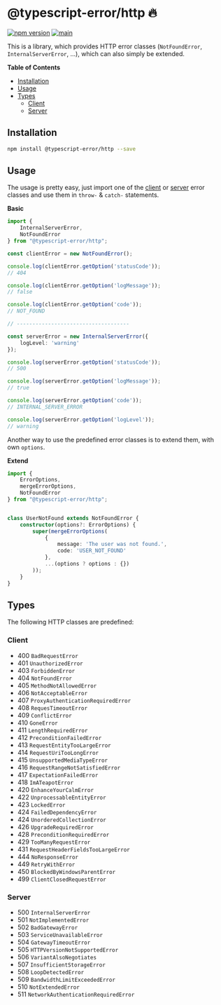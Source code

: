 # @typescript-error/http 🔥

[![npm version](https://badge.fury.io/js/@typescript-error%2Fhttp.svg)](https://badge.fury.io/js/@typescript-error%2Fhttp)
[![main](https://github.com/Tada5hi/typescript-error/actions/workflows/main.yml/badge.svg)](https://github.com/Tada5hi/typescript-error/actions/workflows/main.yml)

This is a library, which provides HTTP error classes (`NotFoundError`, `InternalServerError`, ...), 
which can also simply be extended.

**Table of Contents**

- [Installation](#installation)
- [Usage](#usage)
- [Types](#types)
  - [Client](#client)
  - [Server](#server)

## Installation

```bash
npm install @typescript-error/http --save
```

## Usage

The usage is pretty easy, just import one of the [client](#client) or [server](#server) error classes and use them
in `throw-` & `catch-` statements.

**Basic**
```typescript
import {
    InternalServerError,
    NotFoundError
} from "@typescript-error/http";

const clientError = new NotFoundError();

console.log(clientError.getOption('statusCode'));
// 404

console.log(clientError.getOption('logMessage'));
// false

console.log(clientError.getOption('code'));
// NOT_FOUND

// ------------------------------------

const serverError = new InternalServerError({
    logLevel: 'warning'
});

console.log(serverError.getOption('statusCode'));
// 500

console.log(serverError.getOption('logMessage'));
// true

console.log(serverError.getOption('code'));
// INTERNAL_SERVER_ERROR

console.log(serverError.getOption('logLevel'));
// warning
```

Another way to use the predefined error classes is to extend them,
with own `options`.

**Extend**

```typescript
import {
    ErrorOptions,
    mergeErrorOptions,
    NotFoundError
} from "@typescript-error/http";


class UserNotFound extends NotFoundError {
    constructor(options?: ErrorOptions) {
        super(mergeErrorOptions(
            {
                message: 'The user was not found.',
                code: 'USER_NOT_FOUND'
            },
            ...(options ? options : {})
        ));
    }
}
```

## Types

The following HTTP classes are predefined:

### Client

- 400 `BadRequestError`
- 401 `UnauthorizedError`
- 403 `ForbiddenError`
- 404 `NotFoundError`
- 405 `MethodNotAllowedError`
- 406 `NotAcceptableError`
- 407 `ProxyAuthenticationRequiredError`
- 408 `RequesTimeoutError`
- 409 `ConflictError`
- 410 `GoneError`
- 411 `LengthRequiredError`
- 412 `PreconditionFailedError`
- 413 `RequestEntityTooLargeError`
- 414 `RequestUriTooLongError`
- 415 `UnsupportedMediaTypeError`
- 416 `RequestRangeNotSatisfiedError`
- 417 `ExpectationFailedError`
- 418 `ImATeapotError`
- 420 `EnhanceYourCalmError`
- 422 `UnprocessableEntityError`
- 423 `LockedError`
- 424 `FailedDependencyError`
- 424 `UnorderedCollectionError`
- 426 `UpgradeRequiredError`
- 428 `PreconditionRequiredError`
- 429 `TooManyRequestError`
- 431 `RequestHeaderFieldsTooLargeError`
- 444 `NoResponseError`
- 449 `RetryWithError`
- 450 `BlockedByWindowsParentError`
- 499 `ClientClosedRequestError`

### Server

- 500 `InternalServerError`
- 501 `NotImplementedError`
- 502 `BadGatewayError`
- 503 `ServiceUnavailableError`
- 504 `GatewayTimeoutError`
- 505 `HTTPVersionNotSupportedError`
- 506 `VariantAlsoNegotiates`
- 507 `InsufficientStorageError`
- 508 `LoopDetectedError`
- 509 `BandwidthLimitExceededError`
- 510 `NotExtendedError`
- 511 `NetworkAuthenticationRequiredError`
